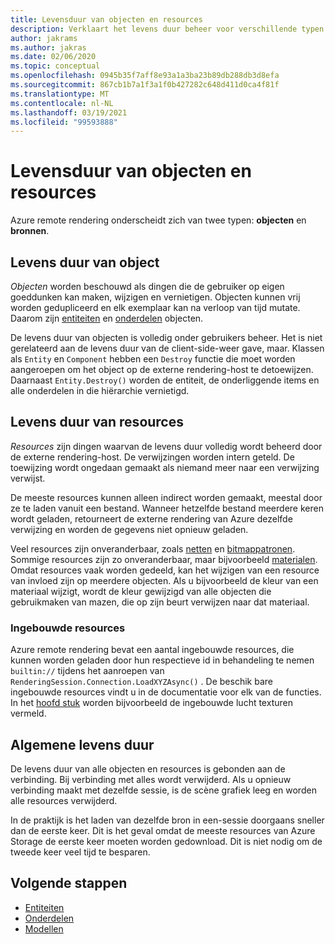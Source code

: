 ```yaml
---
title: Levensduur van objecten en resources
description: Verklaart het levens duur beheer voor verschillende typen
author: jakrams
ms.author: jakras
ms.date: 02/06/2020
ms.topic: conceptual
ms.openlocfilehash: 0945b35f7aff8e93a1a3ba23b89db288db3d8efa
ms.sourcegitcommit: 867cb1b7a1f3a1f0b427282c648d411d0ca4f81f
ms.translationtype: MT
ms.contentlocale: nl-NL
ms.lasthandoff: 03/19/2021
ms.locfileid: "99593888"
---
```

# <a name="object-and-resource-lifetime"></a>Levensduur van objecten en resources

Azure remote rendering onderscheidt zich van twee typen: **objecten** en **bronnen**.

## <a name="object-lifetime"></a>Levens duur van object

*Objecten* worden beschouwd als dingen die de gebruiker op eigen goeddunken kan maken, wijzigen en vernietigen. Objecten kunnen vrij worden gedupliceerd en elk exemplaar kan na verloop van tijd mutate. Daarom zijn [entiteiten](entities.md) en [onderdelen](components.md) objecten.

De levens duur van objecten is volledig onder gebruikers beheer. Het is niet gerelateerd aan de levens duur van de client-side-weer gave, maar. Klassen als `Entity` en `Component` hebben een `Destroy` functie die moet worden aangeroepen om het object op de externe rendering-host te detoewijzen. Daarnaast `Entity.Destroy()` worden de entiteit, de onderliggende items en alle onderdelen in die hiërarchie vernietigd.

## <a name="resource-lifetime"></a>Levens duur van resources

*Resources* zijn dingen waarvan de levens duur volledig wordt beheerd door de externe rendering-host. De verwijzingen worden intern geteld. De toewijzing wordt ongedaan gemaakt als niemand meer naar een verwijzing verwijst.

De meeste resources kunnen alleen indirect worden gemaakt, meestal door ze te laden vanuit een bestand. Wanneer hetzelfde bestand meerdere keren wordt geladen, retourneert de externe rendering van Azure dezelfde verwijzing en worden de gegevens niet opnieuw geladen.

Veel resources zijn onveranderbaar, zoals [netten](meshes.md) en [bitmappatronen](textures.md). Sommige resources zijn zo onveranderbaar, maar bijvoorbeeld [materialen](materials.md). Omdat resources vaak worden gedeeld, kan het wijzigen van een resource van invloed zijn op meerdere objecten. Als u bijvoorbeeld de kleur van een materiaal wijzigt, wordt de kleur gewijzigd van alle objecten die gebruikmaken van mazen, die op zijn beurt verwijzen naar dat materiaal.

### <a name="built-in-resources"></a>Ingebouwde resources

Azure remote rendering bevat een aantal ingebouwde resources, die kunnen worden geladen door hun respectieve id in behandeling te nemen `builtin://` tijdens het aanroepen van `RenderingSession.Connection.LoadXYZAsync()` . De beschik bare ingebouwde resources vindt u in de documentatie voor elk van de functies. In het [hoofd stuk](../overview/features/sky.md) worden bijvoorbeeld de ingebouwde lucht texturen vermeld.

## <a name="general-lifetime"></a>Algemene levens duur

De levens duur van alle objecten en resources is gebonden aan de verbinding. Bij verbinding met alles wordt verwijderd. Als u opnieuw verbinding maakt met dezelfde sessie, is de scène grafiek leeg en worden alle resources verwijderd.

In de praktijk is het laden van dezelfde bron in een-sessie doorgaans sneller dan de eerste keer. Dit is het geval omdat de meeste resources van Azure Storage de eerste keer moeten worden gedownload. Dit is niet nodig om de tweede keer veel tijd te besparen.

## <a name="next-steps"></a>Volgende stappen

* [Entiteiten](entities.md)
* [Onderdelen](components.md)
* [Modellen](models.md)
